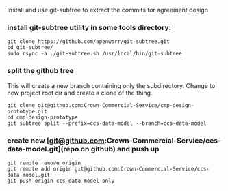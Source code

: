 
Install and use git-subtree to extract the commits for agreement design

### install git-subtree utility in some tools directory:

```
git clone https://github.com/apenwarr/git-subtree.git
cd git-subtree/
sudo rsync -a ./git-subtree.sh /usr/local/bin/git-subtree
```

### split the github tree
This will create a new branch containing only the subdirectory. 
Change to new project root dir and create a clone of the thing.
```
git clone git@github.com:Crown-Commercial-Service/cmp-design-prototype.git
cd cmp-design-prototype
git subtree split --prefix=ccs-data-model --branch=ccs-data-model 
```

### create new [git@github.com:Crown-Commercial-Service/ccs-data-model.git](repo on github) and push up
```
git remote remove origin
git remote add origin git@github.com:Crown-Commercial-Service/ccs-data-model.git
git push origin ccs-data-model-only
```


